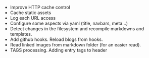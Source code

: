 
* Improve HTTP cache control
* Cache static assets
* Log each URL access 
* Configure some aspects via yaml (title, navbars, meta...)
* Detect changes in the filesystem and recompile markdowns and templates.
* Add github hooks. Reload blogs from hooks.
* Read linked images from markdown folder (for an easier read).
* TAGS processing. Adding entry tags to header